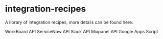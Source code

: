 # integration-recipes

A library of integration recipes, more details can be found here: 

WorkBoard API
ServiceNow API
Slack API
Mixpanel API
Google Apps Script

